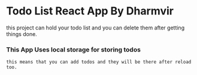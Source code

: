 # Todo List React App By Dharmvir
this project can hold your todo list and you can delete them after getting things done.

### This App Uses local storage for storing todos
    this means that you can add todos and they will be there after reload too. 

